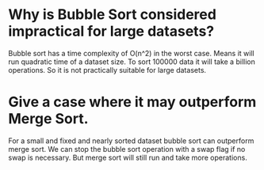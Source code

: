# Why is Bubble Sort considered impractical for large datasets?

Bubble sort has a time complexity of O(n^2) in the worst case. 
Means it will run quadratic time of a dataset size. To sort 100000 data it will take a billion operations. So it is not practically suitable for large datasets.

# Give a case where it may outperform Merge Sort.
For a small and fixed and nearly sorted dataset bubble sort can outperform merge sort. 
We can stop the bubble sort operation with a swap flag if no swap is necessary. But merge sort will still run and take more operations.